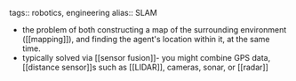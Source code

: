 tags:: robotics, engineering
alias:: SLAM

- the problem of both constructing a map of the surrounding environment ([[mapping]]), and finding the agent's location within it, at the same time.
- typically solved via [[sensor fusion]]- you might combine GPS data, [[distance sensor]]s such as [[LIDAR]], cameras, sonar, or [[radar]]